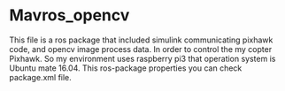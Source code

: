 # Mavros_opencv
This file is a ros package that included simulink communicating pixhawk code, and opencv image process data. In order to control the my copter Pixhawk. So my environment uses raspberry pi3 that operation system is Ubuntu mate 16.04. This ros-package properties you can check package.xml file.
